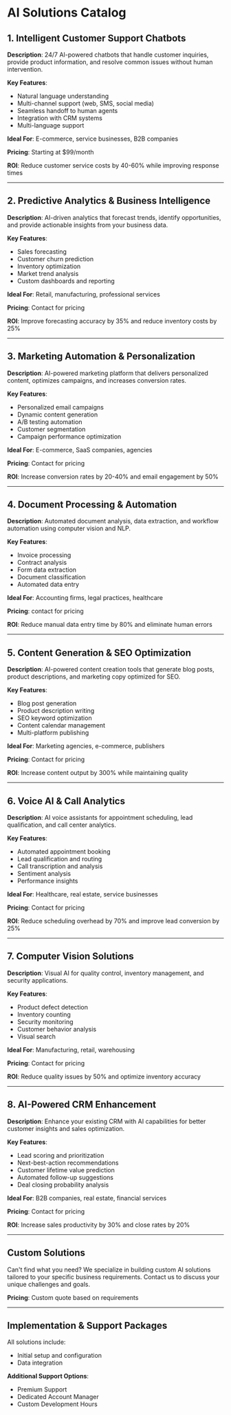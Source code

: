 # AI Solutions Catalog

## 1. Intelligent Customer Support Chatbots

**Description**: 24/7 AI-powered chatbots that handle customer inquiries, provide product information, and resolve common issues without human intervention.

**Key Features**:
- Natural language understanding
- Multi-channel support (web, SMS, social media)
- Seamless handoff to human agents
- Integration with CRM systems
- Multi-language support

**Ideal For**: E-commerce, service businesses, B2B companies

**Pricing**: Starting at $99/month

**ROI**: Reduce customer service costs by 40-60% while improving response times

---

## 2. Predictive Analytics & Business Intelligence

**Description**: AI-driven analytics that forecast trends, identify opportunities, and provide actionable insights from your business data.

**Key Features**:
- Sales forecasting
- Customer churn prediction
- Inventory optimization
- Market trend analysis
- Custom dashboards and reporting

**Ideal For**: Retail, manufacturing, professional services

**Pricing**: Contact for pricing

**ROI**: Improve forecasting accuracy by 35% and reduce inventory costs by 25%

---

## 3. Marketing Automation & Personalization

**Description**: AI-powered marketing platform that delivers personalized content, optimizes campaigns, and increases conversion rates.

**Key Features**:
- Personalized email campaigns
- Dynamic content generation
- A/B testing automation
- Customer segmentation
- Campaign performance optimization

**Ideal For**: E-commerce, SaaS companies, agencies

**Pricing**: Contact for pricing

**ROI**: Increase conversion rates by 20-40% and email engagement by 50%

---

## 4. Document Processing & Automation

**Description**: Automated document analysis, data extraction, and workflow automation using computer vision and NLP.

**Key Features**:
- Invoice processing
- Contract analysis
- Form data extraction
- Document classification
- Automated data entry

**Ideal For**: Accounting firms, legal practices, healthcare

**Pricing**: contact for pricing

**ROI**: Reduce manual data entry time by 80% and eliminate human errors

---

## 5. Content Generation & SEO Optimization

**Description**: AI-powered content creation tools that generate blog posts, product descriptions, and marketing copy optimized for SEO.

**Key Features**:
- Blog post generation
- Product description writing
- SEO keyword optimization
- Content calendar management
- Multi-platform publishing

**Ideal For**: Marketing agencies, e-commerce, publishers

**Pricing**: Contact for pricing

**ROI**: Increase content output by 300% while maintaining quality

---

## 6. Voice AI & Call Analytics

**Description**: AI voice assistants for appointment scheduling, lead qualification, and call center analytics.

**Key Features**:
- Automated appointment booking
- Lead qualification and routing
- Call transcription and analysis
- Sentiment analysis
- Performance insights

**Ideal For**: Healthcare, real estate, service businesses

**Pricing**: Contact for pricing

**ROI**: Reduce scheduling overhead by 70% and improve lead conversion by 25%

---

## 7. Computer Vision Solutions

**Description**: Visual AI for quality control, inventory management, and security applications.

**Key Features**:
- Product defect detection
- Inventory counting
- Security monitoring
- Customer behavior analysis
- Visual search

**Ideal For**: Manufacturing, retail, warehousing

**Pricing**: Contact for pricing

**ROI**: Reduce quality issues by 50% and optimize inventory accuracy

---

## 8. AI-Powered CRM Enhancement

**Description**: Enhance your existing CRM with AI capabilities for better customer insights and sales optimization.

**Key Features**:
- Lead scoring and prioritization
- Next-best-action recommendations
- Customer lifetime value prediction
- Automated follow-up suggestions
- Deal closing probability analysis

**Ideal For**: B2B companies, real estate, financial services

**Pricing**: Contact for pricing

**ROI**: Increase sales productivity by 30% and close rates by 20%

---

## Custom Solutions

Can't find what you need? We specialize in building custom AI solutions tailored to your specific business requirements. Contact us to discuss your unique challenges and goals.

**Pricing**: Custom quote based on requirements

---

## Implementation & Support Packages

All solutions include:
- Initial setup and configuration
- Data integration

**Additional Support Options**:
- Premium Support
- Dedicated Account Manager
- Custom Development Hours
